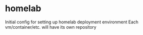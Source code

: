 # homelab
Initial config for setting up homelab deployment environment
Each vm/container/etc. will have its own repository
